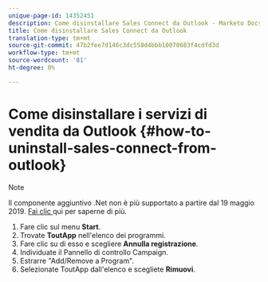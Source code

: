 ```yaml
---
unique-page-id: 14352451
description: Come disinstallare Sales Connect da Outlook - Marketo Docs - Documentazione prodotto
title: Come disinstallare Sales Connect da Outlook
translation-type: tm+mt
source-git-commit: 47b2fee7d146c3dc558d4bbb10070683f4cdfd3d
workflow-type: tm+mt
source-wordcount: '81'
ht-degree: 0%

---
```



# Come disinstallare i servizi di vendita da Outlook {#how-to-uninstall-sales-connect-from-outlook}

>[!NOTE]
>
>Il componente aggiuntivo .Net non è più supportato a partire dal 19 maggio 2019. [Fai clic ](http://nation.marketo.com/docs/DOC-7028-end-of-life-outlook-net-add-in-for-toutappmarketo-sales-connect) qui per saperne di più.

1. Fare clic sul menu **Start**.
1. Trovate **ToutApp** nell&#39;elenco dei programmi.
1. Fare clic su di esso e scegliere **Annulla registrazione**.
1. Individuate il Pannello di controllo Campaign.
1. Estrarre &quot;Add/Remove a Program&quot;.
1. Selezionate ToutApp dall&#39;elenco e scegliete **Rimuovi**.

